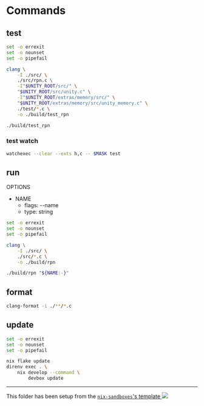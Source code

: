 # Commands

## test

```bash
set -o errexit
set -o nounset
set -o pipefail

clang \
    -I ./src/ \
    ./src/rpn.c \
    -I"$UNITY_ROOT/src/" \
    "$UNITY_ROOT/src/unity.c" \
    -I"$UNITY_ROOT/extras/memory/src/" \
    "$UNITY_ROOT/extras/memory/src/unity_memory.c" \
    ./test/*.c \
    -o ./build/test_rpn

./build/test_rpn
```

### test watch

```sh
watchexec --clear --exts h,c -- $MASK test
```

## run

OPTIONS

- NAME
  - flags: --name
  - type: string

```bash
set -o errexit
set -o nounset
set -o pipefail

clang \
    -I ./src/ \
    ./src/*.c \
    -o ./build/rpn

./build/rpn "${NAME:-}"
```

## format

```sh
clang-format -i ./**/*.c
```

## update

```bash
set -o errexit
set -o nounset
set -o pipefail

nix flake update
direnv exec . \
    nix develop --command \
        devbox update
```

---

<!-- markdownlint-disable-next-line MD039 MD045 -->
This folder has been setup from the [`nix-sandboxes`'s template ![](https://img.shields.io/gitlab/stars/pinage404/nix-sandboxes?style=social)](https://gitlab.com/pinage404/nix-sandboxes)

